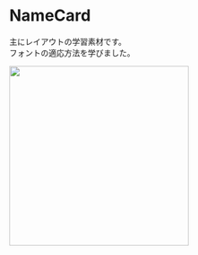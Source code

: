 # NameCard

主にレイアウトの学習素材です。  
フォントの適応方法を学びました。
  
<img src="https://user-images.githubusercontent.com/90235702/184507312-5a1c2a4d-05bc-4978-ba24-620517054bcf.png" width="320">
